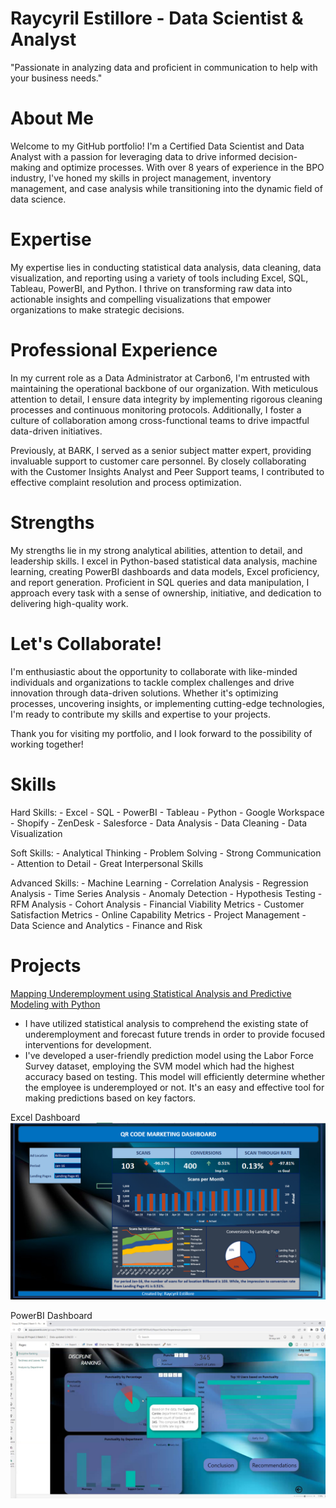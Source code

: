 # Raycyril Estillore - Data Scientist & Analyst
"Passionate in analyzing data and proficient in communication to help with your business needs."

# About Me

Welcome to my GitHub portfolio! I'm a Certified Data Scientist and Data Analyst with a passion for leveraging data to drive informed decision-making and optimize processes. With over 8 years of experience in the BPO industry, I've honed my skills in project management, inventory management, and case analysis while transitioning into the dynamic field of data science.

# Expertise
My expertise lies in conducting statistical data analysis, data cleaning, data visualization, and reporting using a variety of tools including Excel, SQL, Tableau, PowerBI, and Python. I thrive on transforming raw data into actionable insights and compelling visualizations that empower organizations to make strategic decisions.

# Professional Experience
In my current role as a Data Administrator at Carbon6, I'm entrusted with maintaining the operational backbone of our organization. With meticulous attention to detail, I ensure data integrity by implementing rigorous cleaning processes and continuous monitoring protocols. Additionally, I foster a culture of collaboration among cross-functional teams to drive impactful data-driven initiatives.

Previously, at BARK, I served as a senior subject matter expert, providing invaluable support to customer care personnel. By closely collaborating with the Customer Insights Analyst and Peer Support teams, I contributed to effective complaint resolution and process optimization.

# Strengths
My strengths lie in my strong analytical abilities, attention to detail, and leadership skills. I excel in Python-based statistical data analysis, machine learning, creating PowerBI dashboards and data models, Excel proficiency, and report generation. Proficient in SQL queries and data manipulation, I approach every task with a sense of ownership, initiative, and dedication to delivering high-quality work.

# Let's Collaborate!
I'm enthusiastic about the opportunity to collaborate with like-minded individuals and organizations to tackle complex challenges and drive innovation through data-driven solutions. Whether it's optimizing processes, uncovering insights, or implementing cutting-edge technologies, I'm ready to contribute my skills and expertise to your projects.

Thank you for visiting my portfolio, and I look forward to the possibility of working together!

# Skills
  Hard Skills:
    - Excel
    - SQL
    - PowerBI
    - Tableau
    - Python
    - Google Workspace
    - Shopify
    - ZenDesk
    - Salesforce
    - Data Analysis
    - Data Cleaning
    - Data Visualization
    
  Soft Skills:
    - Analytical Thinking
    - Problem Solving
    - Strong Communication
    - Attention to Detail
    - Great Interpersonal Skills
    
  Advanced Skills:
    - Machine Learning
    - Correlation Analysis
    - Regression Analysis
    - Time Series Analysis
    - Anomaly Detection
    - Hypothesis Testing
    - RFM Analysis
    - Cohort Analysis
    - Financial Viability Metrics
    - Customer Satisfaction Metrics
    - Online Capability Metrics
    - Project Management
    - Data Science and Analytics
    - Finance and Risk

# Projects

[Mapping Underemployment using Statistical Analysis and Predictive Modeling with Python](https://drive.google.com/drive/folders/1rHNQ_aK74DMUCJmbTXU22amTfLS8xUnH?usp=sharing)
   - I have utilized statistical analysis to comprehend the existing state of underemployment and forecast future trends in order to provide focused interventions for development.
   - I've developed a user-friendly prediction model using the Labor Force Survey dataset, employing the SVM model which had the highest accuracy based on testing. This model will efficiently determine whether the employee is underemployed or not. It's an easy and effective tool for making predictions based on key factors.

Excel Dashboard
![Excel Dashboard](/assets/img/Excel%20Dashboard.PNG)

PowerBI Dashboard
![PowerBI Dashboard](/assets/img/PowerBi%20screenshot.png)
  



